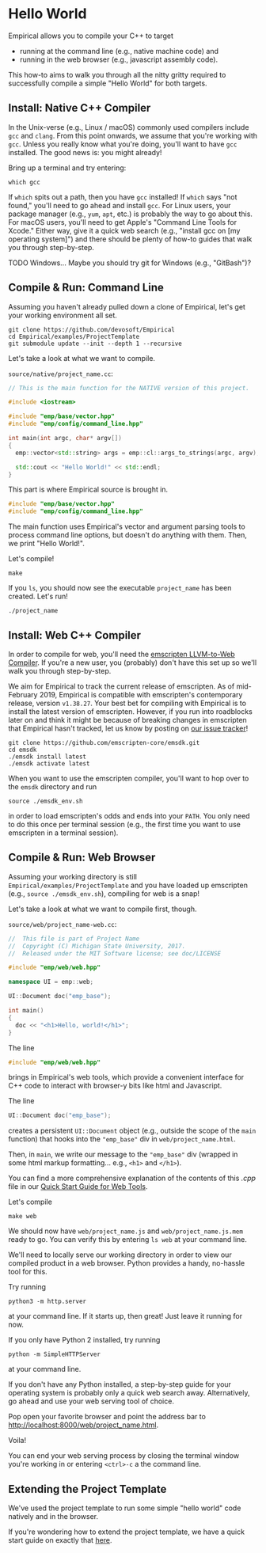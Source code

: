 # Hello World

Empirical allows you to compile your C++ to target

- running at the command line (e.g., native machine code) and
- running in the web browser (e.g., javascript assembly code).

This how-to aims to walk you through all the nitty gritty required to
successfully compile a simple "Hello World" for both targets.

## Install: Native C++ Compiler

In the Unix-verse (e.g., Linux / macOS) commonly used compilers include
`gcc` and `clang`. From this point onwards, we assume that you're
working with `gcc`. Unless you really know what you're doing, you'll
want to have `gcc` installed. The good news is: you might already!

Bring up a terminal and try entering:

```shell
which gcc
```

If `which` spits out a path, then you have `gcc` installed! If `which`
says "not found," you'll need to go ahead and install `gcc`. For
Linux users, your package manager (e.g., `yum`, `apt`, etc.) is probably
the way to go about this. For macOS users, you'll need to get Apple's
"Command Line Tools for Xcode." Either way, give it a quick web search
(e.g., "install gcc on [my operating system]") and there should be
plenty of how-to guides that walk you through step-by-step.

TODO Windows... Maybe you should try git for Windows (e.g.,
"GitBash")?

## Compile & Run: Command Line

Assuming you haven't already pulled down a clone of Empirical, let's
get your working environment all set.

```shell
git clone https://github.com/devosoft/Empirical
cd Empirical/examples/ProjectTemplate
git submodule update --init --depth 1 --recursive
```

Let's take a look at what we want to compile.

`source/native/project_name.cc`:

```cpp
// This is the main function for the NATIVE version of this project.

#include <iostream>

#include "emp/base/vector.hpp"
#include "emp/config/command_line.hpp"

int main(int argc, char* argv[])
{
  emp::vector<std::string> args = emp::cl::args_to_strings(argc, argv);

  std::cout << "Hello World!" << std::endl;
}
```

This part is where Empirical source is brought in.

```cpp
#include "emp/base/vector.hpp"
#include "emp/config/command_line.hpp"
```

The main function uses Empirical's vector and argument parsing tools to
process command line options, but doesn't do anything with them. Then,
we print "Hello World!".

Let's compile!

```shell
make
```

If you `ls`, you should now see the executable `project_name` has been
created. Let's run!

```shell
./project_name
```

## Install: Web C++ Compiler

In order to compile for web, you'll need the [emscripten LLVM-to-Web
Compiler](https://emscripten.org). If you're a new user, you (probably)
don't have this set up so we'll walk you through step-by-step.

We aim for Empirical to track the current release of emscripten. As of
mid-February 2019, Empirical is compatible with emscripten's
contemporary release, version `v1.38.27`. Your best bet for compiling
with Empirical is to install the latest version of emscripten. However,
if you run into roadblocks later on and think it might be because of
breaking changes in emscripten that Empirical hasn't tracked, let us
know by posting on [our issue
tracker](https://github.com/devosoft/Empirical/issues)!

```shell
git clone https://github.com/emscripten-core/emsdk.git
cd emsdk
./emsdk install latest
./emsdk activate latest
```

When you want to use the emscripten compiler, you'll want to hop over
to the `emsdk` directory and run

```shell
source ./emsdk_env.sh
```

in order to load emscripten's odds and ends into your `PATH`. You only
need to do this once per terminal session (e.g., the first time you want
to use emscripten in a terminal session).

## Compile & Run: Web Browser

Assuming your working directory is still
`Empirical/examples/ProjectTemplate` and you have loaded up emscripten
(e.g., `source ./emsdk_env.sh`), compiling for web is a snap!

Let's take a look at what we want to compile first, though.

`source/web/project_name-web.cc`:

```cpp
//  This file is part of Project Name
//  Copyright (C) Michigan State University, 2017.
//  Released under the MIT Software license; see doc/LICENSE

#include "emp/web/web.hpp"

namespace UI = emp::web;

UI::Document doc("emp_base");

int main()
{
  doc << "<h1>Hello, world!</h1>";
}
```

The line

```cpp
#include "emp/web/web.hpp"
```

brings in Empirical's web tools, which provide a convenient interface
for C++ code to interact with browser-y bits like html and Javascript.

The line

```cpp
UI::Document doc("emp_base");
```

creates a persistent `UI::Document` object (e.g., outside the scope of
the `main` function) that hooks into the `"emp_base"` div in
`web/project_name.html`.

Then, in `main`, we write our message to the `"emp_base"` div (wrapped
in some html markup formatting... e.g., `<h1>` and `</h1>`).

You can find a more comprehensive explanation of the contents of this
*.cpp* file in our [Quick Start Guide for Web
Tools](3-WebTools).

Let's compile

```shell
make web
```

We should now have `web/project_name.js` and `web/project_name.js.mem`
ready to go. You can verify this by entering `ls web` at your command
line.

We'll need to locally serve our working directory in order to view our
compiled product in a web browser. Python provides a handy, no-hassle
tool for this.

Try running

```shell
python3 -m http.server
```

at your command line. If it starts up, then great! Just leave it running
for now.

If you only have Python 2 installed, try running

```shell
python -m SimpleHTTPServer
```

at your command line.

If you don't have any Python installed, a step-by-step guide for your
operating system is probably only a quick web search away.
Alternatively, go ahead and use your web serving tool of choice.

Pop open your favorite browser and point the address bar to
<http://localhost:8000/web/project_name.html>.

Voila!

You can end your web serving process by closing the terminal window
you're working in or entering `<ctrl>-c` a the command line.

## Extending the Project Template

We've used the project template to run some simple "hello world" code
natively and in the browser.

If you're wondering how to extend the project template, we have a quick
start guide on exactly that [here](4-UsingProjectTemplate).
